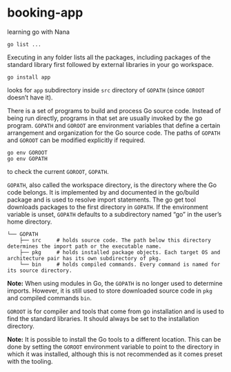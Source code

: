 # booking-app
learning go with Nana



```gotemplate
go list ... 
```

Executing in any folder lists all the packages, including packages of the standard library first followed by external 
libraries in your go workspace.

```gotemplate
go install app
```

looks for `app` subdirectory inside `src` directory of `GOPATH` (since `GOROOT` doesn’t have it).


There is a set of programs to build and process Go source code. Instead of being run directly, programs in that set are 
usually invoked by the go program. `GOPATH` and `GOROOT` are environment variables that define a certain arrangement and 
organization for the Go source code. The paths of `GOPATH` and `GOROOT` can be modified explicitly if required.

```gotemplate
go env GOROOT
go env GOPATH
```

to check the current `GOROOT`, `GOPATH`.

`GOPATH`, also called the workspace directory, is the directory where the Go code belongs. It is implemented by and 
documented in the go/build package and is used to resolve import statements. The go get tool downloads packages to the 
first directory in `GOPATH`. If the environment variable is unset, `GOPATH` defaults to a subdirectory named “go” in the 
user’s home directory.

```
└── GOPATH
    ├── src     # holds source code. The path below this directory determines the import path or the executable name.
    ├── pkg     # holds installed package objects. Each target OS and architecture pair has its own subdirectory of pkg.
    └── bin     # holds compiled commands. Every command is named for its source directory.
```

__Note:__ When using modules in Go, the `GOPATH` is no longer used to determine imports. However, it is still used to 
store downloaded source code in `pkg` and compiled commands `bin`.

`GOROOT` is for compiler and tools that come from go installation and is used to find the standard libraries. It should 
always be set to the installation directory.

__Note:__ It is possible to install the Go tools to a different location. This can be done by setting the `GOROOT` 
environment variable to point to the directory in which it was installed, although this is not recommended as it comes 
preset with the tooling.